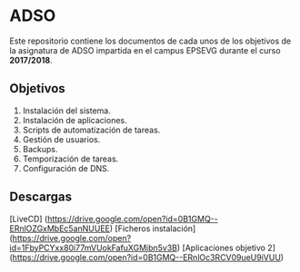 # ADSO #

Este repositorio contiene los documentos de cada unos de los objetivos de la asignatura de ADSO impartida en el campus EPSEVG durante el curso __2017/2018__.

## Objetivos ##

1. Instalación del sistema.
2. Instalación de aplicaciones.
3. Scripts de automatización de tareas.
4. Gestión de usuarios.
5. Backups.
6. Temporización de tareas.
7. Configuración de DNS.

## Descargas ##

[LiveCD] (https://drive.google.com/open?id=0B1GMQ--ERnlOZGxMbEc5anNUUEE)
[Ficheros instalación] (https://drive.google.com/open?id=1FbyPCYxx80i77mVUokFafuXGMjbn5v3B)
[Aplicaciones objetivo 2] (https://drive.google.com/open?id=0B1GMQ--ERnlOc3RCV09ueU9iVUU)

